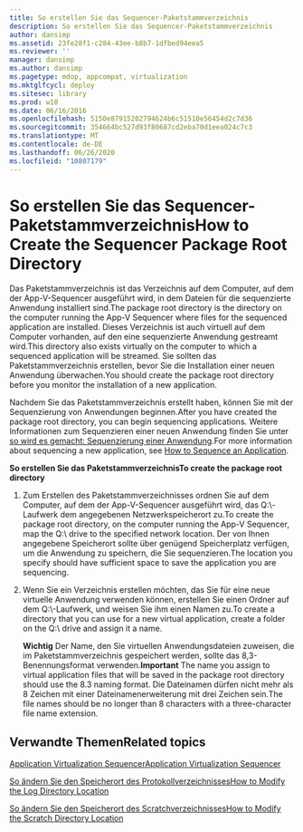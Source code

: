 ```yaml
---
title: So erstellen Sie das Sequencer-Paketstammverzeichnis
description: So erstellen Sie das Sequencer-Paketstammverzeichnis
author: dansimp
ms.assetid: 23fe28f1-c284-43ee-b8b7-1dfbed94eea5
ms.reviewer: ''
manager: dansimp
ms.author: dansimp
ms.pagetype: mdop, appcompat, virtualization
ms.mktglfcycl: deploy
ms.sitesec: library
ms.prod: w10
ms.date: 06/16/2016
ms.openlocfilehash: 5150e87915202794624b6c51510e56454d2c7d36
ms.sourcegitcommit: 354664bc527d93f80687cd2eba70d1eea024c7c3
ms.translationtype: MT
ms.contentlocale: de-DE
ms.lasthandoff: 06/26/2020
ms.locfileid: "10807179"
---
```

# <span data-ttu-id="9d28b-103">So erstellen Sie das Sequencer-Paketstammverzeichnis</span><span class="sxs-lookup"><span data-stu-id="9d28b-103">How to Create the Sequencer Package Root Directory</span></span>


<span data-ttu-id="9d28b-104">Das Paketstammverzeichnis ist das Verzeichnis auf dem Computer, auf dem der App-V-Sequencer ausgeführt wird, in dem Dateien für die sequenzierte Anwendung installiert sind.</span><span class="sxs-lookup"><span data-stu-id="9d28b-104">The package root directory is the directory on the computer running the App-V Sequencer where files for the sequenced application are installed.</span></span> <span data-ttu-id="9d28b-105">Dieses Verzeichnis ist auch virtuell auf dem Computer vorhanden, auf den eine sequenzierte Anwendung gestreamt wird.</span><span class="sxs-lookup"><span data-stu-id="9d28b-105">This directory also exists virtually on the computer to which a sequenced application will be streamed.</span></span> <span data-ttu-id="9d28b-106">Sie sollten das Paketstammverzeichnis erstellen, bevor Sie die Installation einer neuen Anwendung überwachen.</span><span class="sxs-lookup"><span data-stu-id="9d28b-106">You should create the package root directory before you monitor the installation of a new application.</span></span>

<span data-ttu-id="9d28b-107">Nachdem Sie das Paketstammverzeichnis erstellt haben, können Sie mit der Sequenzierung von Anwendungen beginnen.</span><span class="sxs-lookup"><span data-stu-id="9d28b-107">After you have created the package root directory, you can begin sequencing applications.</span></span> <span data-ttu-id="9d28b-108">Weitere Informationen zum Sequenzieren einer neuen Anwendung finden Sie unter [so wird es gemacht: Sequenzierung einer Anwendung](how-to-sequence-an-application.md).</span><span class="sxs-lookup"><span data-stu-id="9d28b-108">For more information about sequencing a new application, see [How to Sequence an Application](how-to-sequence-an-application.md).</span></span>

**<span data-ttu-id="9d28b-109">So erstellen Sie das Paketstammverzeichnis</span><span class="sxs-lookup"><span data-stu-id="9d28b-109">To create the package root directory</span></span>**

1.  <span data-ttu-id="9d28b-110">Zum Erstellen des Paketstammverzeichnisses ordnen Sie auf dem Computer, auf dem der App-V-Sequencer ausgeführt wird, das Q:\\-Laufwerk dem angegebenen Netzwerkspeicherort zu.</span><span class="sxs-lookup"><span data-stu-id="9d28b-110">To create the package root directory, on the computer running the App-V Sequencer, map the Q:\\ drive to the specified network location.</span></span> <span data-ttu-id="9d28b-111">Der von Ihnen angegebene Speicherort sollte über genügend Speicherplatz verfügen, um die Anwendung zu speichern, die Sie sequenzieren.</span><span class="sxs-lookup"><span data-stu-id="9d28b-111">The location you specify should have sufficient space to save the application you are sequencing.</span></span>

2.  <span data-ttu-id="9d28b-112">Wenn Sie ein Verzeichnis erstellen möchten, das Sie für eine neue virtuelle Anwendung verwenden können, erstellen Sie einen Ordner auf dem Q:\\-Laufwerk, und weisen Sie ihm einen Namen zu.</span><span class="sxs-lookup"><span data-stu-id="9d28b-112">To create a directory that you can use for a new virtual application, create a folder on the Q:\\ drive and assign it a name.</span></span>

    <span data-ttu-id="9d28b-113">**Wichtig**  Der Name, den Sie virtuellen Anwendungsdateien zuweisen, die im Paketstammverzeichnis gespeichert werden, sollte das 8,3-Benennungsformat verwenden.</span><span class="sxs-lookup"><span data-stu-id="9d28b-113">**Important** The name you assign to virtual application files that will be saved in the package root directory should use the 8.3 naming format.</span></span> <span data-ttu-id="9d28b-114">Die Dateinamen dürfen nicht mehr als 8 Zeichen mit einer Dateinamenerweiterung mit drei Zeichen sein.</span><span class="sxs-lookup"><span data-stu-id="9d28b-114">The file names should be no longer than 8 characters with a three-character file name extension.</span></span>

     

## <span data-ttu-id="9d28b-115">Verwandte Themen</span><span class="sxs-lookup"><span data-stu-id="9d28b-115">Related topics</span></span>


[<span data-ttu-id="9d28b-116">Application Virtualization Sequencer</span><span class="sxs-lookup"><span data-stu-id="9d28b-116">Application Virtualization Sequencer</span></span>](application-virtualization-sequencer.md)

[<span data-ttu-id="9d28b-117">So ändern Sie den Speicherort des Protokollverzeichnisses</span><span class="sxs-lookup"><span data-stu-id="9d28b-117">How to Modify the Log Directory Location</span></span>](how-to-modify-the-log-directory-location.md)

[<span data-ttu-id="9d28b-118">So ändern Sie den Speicherort des Scratchverzeichnisses</span><span class="sxs-lookup"><span data-stu-id="9d28b-118">How to Modify the Scratch Directory Location</span></span>](how-to-modify-the-scratch-directory-location.md)

 

 





